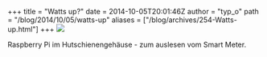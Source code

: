 +++
title = "Watts up?"
date = 2014-10-05T20:01:46Z
author = "typ_o"
path = "/blog/2014/10/05/watts-up"
aliases = ["/blog/archives/254-Watts-up.html"]
+++
[![](/media/watts-up-pi.serendipityThumb.jpeg)](/media/watts-up-pi.jpeg)

Raspberry Pi im Hutschienengehäuse - zum auslesen vom Smart Meter.
